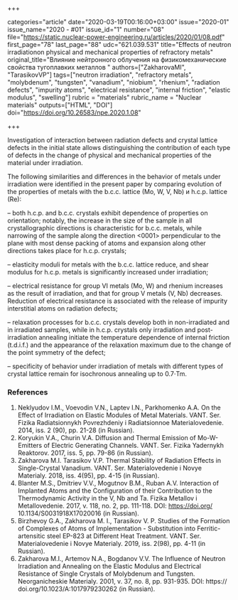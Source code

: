 +++

categories="article"
date="2020-03-19T00:16:00+03:00"
issue="2020-01"
issue_name="2020 - #01"
issue_id="1"
number="08"
file="https://static.nuclear-power-engineering.ru/articles/2020/01/08.pdf"
first_page="78"
last_page="88"
udc="621.039.531"
title="Effects of neutron irradiationon physical and mechanical properties of refractory metals"
original_title="Влияние нейтронного облучения на физикомеханические свойства тугоплавких металлов "
authors=["ZakharovaMI", "TarasikovVP"]
tags=["neutron irradiation", "refractory metals", "molybdenum", "tungsten", "vanadium", "niobium", "rhenium", "radiation defects", "impurity atoms", "electrical resistance", "internal friction", "elastic modulus", "swelling"]
rubric = "materials"
rubric_name = "Nuclear materials"
outputs=["HTML", "DOI"]
doi="https://doi.org/10.26583/npe.2020.1.08"

+++

Investigation of interaction between radiation defects and crystal lattice defects in the initial state allows distinguishing the contribution of each type of defects in the change of physical and mechanical properties of the material under irradiation.

The following similarities and differences in the behavior of metals under irradiation were identified in the present paper by comparing evolution of the properties of metals with the b.c.c. lattice (Mo, W, V, Nb) и h.c.p. lattice (Re): 

– both h.c.p. and b.c.c. crystals exhibit dependence of properties on orientation; notably, the increase in the size of the sample in all crystallographic directions is characteristic for b.c.c. metals, while narrowing of the sample along the direction <0001> perpendicular to the plane with most dense packing of atoms and expansion along other directions takes place for h.c.p. crystals; 

– elasticity moduli for metals with the b.c.c. lattice reduce, and shear modulus for h.c.p. metals is significantly increased under irradiation;

– electrical resistance for group VI metals (Mo, W) and rhenium increases as the result of irradiation, and that for group V metals (V, Nb) decreases. Reduction of electrical resistance is associated with the release of impurity interstitial atoms on radiation defects; 

– relaxation processes for b.c.c. crystals develop both in non-irradiated and in irradiated samples, while in h.c.p. crystals only irradiation and post-irradiation annealing initiate the temperature dependence of internal friction (t.d.i.f.) and the appearance of the relaxation maximum due to the change of the point symmetry of the defect; 

– specificity of behavior under irradiation of metals with different types of crystal lattice remain for isochronous annealing up to 0.7⋅Tm.

### References

1. Neklyudov I.M., Voevodin V.N., Laptev I.N., Parkhomenko A.A. On the Effect of Irradiation on Elastic Modules of Metal Materials. VANT. Ser. Fizika Radiatsionnykh Povrezhdeniy i Radiatsionnoe Materialovedenie. 2014, iss. 2 (90), pp. 21-28 (in Russian). 
2. Koryukin V.A., Churin V.A. Diffusion and Thermal Emission of Mo-W-Emitters of Electric Generating Channels. VANT. Ser. Fizika Yadernykh Reaktorov. 2017, iss. 5, pp. 79-86 (in Russian). 
3. Zakharova M.I. Tarasikov V.P. Thermal Stability of Radiation Effects in Single-Crystal Vanadium. VANT. Ser. Materialovedenie i Novye Materialy. 2018, iss. 4(95), pp. 4-15 (in Russian).
4. Blanter M.S., Dmitriev V.V., Mogutnov B.M., Ruban A.V. Interaction of Implanted Atoms and the Configuration of their Contribution to the Thermodynamic Activity in the V, Nb and Ta. Fizika Metallov i Metallovedenie. 2017, v. 118, no. 2, pp. 111-118. DOI: https://doi.org/ 10.1134/S0031918X17020016 (in Russian). 
5. Birzhevoy G.A., Zakharova M. I., Tarasikov V. P.  Studies of the Formation of Complexes of Atoms of Implementation - Substitution into Ferritic-artensitic steel EP-823 at Different Heat Treatment. VANT. Ser. Materialovedenie i Novye Materialy. 2019, iss. 2(98), pp. 4-11 (in Russian). 
6. Zakharova M.I., Artemov N.A., Bogdanov V.V. The Influence of Neutron Irradiation and Annealing on the Elastic Modulus and Electrical Resistance of Single Crystals of Molybdenum and Tungsten. Neorganicheskie Materialy. 2001, v. 37, no. 8, pp. 931-935. DOI: https:// doi.org/10.1023/A:1017979230262 (in Russian). 